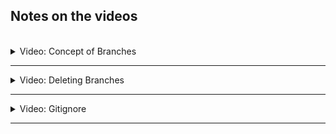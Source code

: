 ## Notes on the videos
<br />

<details>
<summary>Video: Concept of Branches</summary>
<br />

Pull and track a remote branch:
`git checkout -b feature/branch --track origin/feature/branch`

Bind an existing local branch to a remote branch (track remote branch):
`git branch -u origin/<remote-branch> <local-branch>`

Detach a existing local branch from a tracked remote branch (stop tracking remote branch):
`git branch --unset-upstream`

Push an track a new local branch:
`git push -u origin <branch-name>`

Push an already tracked branch:
`git push origin <branch-name>`

List all local branches:
`git branch`

List all remote branches:
`git branch -r`

List all branches (local and remote):
`git branch -a`

Update branches (and delete references to no longer existing remote branches):
`git fetch --prune`

</details>

*****

<details>
<summary>Video: Deleting Branches</summary>
<br />

Delete a local branch:
`git branch -d <branch-name>`

Delete a remote branch:
`git push origin -d <branch-name>`

</details>

*****

<details>
<summary>Video: Gitignore</summary>
<br />

When you want git to ignore a file or directory, you can add it to .gitignore. But if that file or directory is already tracked by git (i.e. it is already part of a commit and has been pushed to the remote repository), you have to remove it from the git cache and push that change to delete it also on the remote repository.

```sh
git rm --cached .DS_Store
git rm -r --cached .idea
git rm -r --cached node_modules
git push
```

Find out which .gitignore entry is responsible for a certain file being ignored?
`git check-ignore -v <path/to/file>`

</details>

******